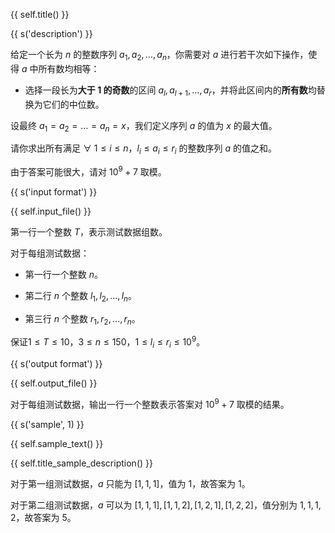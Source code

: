 {{ self.title() }}

{{ s('description') }}

给定一个长为 $n$ 的整数序列 $a_1,a_2,\dots,a_n$，你需要对 $a$ 进行若干次如下操作，使得 $a$ 中所有数均相等：

- 选择一段长为**大于 $1$ 的奇数**的区间 $a_l,a_{l+1},\ldots,a_r$，并将此区间内的**所有数**均替换为它们的中位数。

设最终 $a_1=a_2=\ldots=a_n=x$，我们定义序列 $a$ 的值为 $x$ 的最大值。

请你求出所有满足 $\forall\ 1\le i\le n$，$l_i\le a_i\le r_i$ 的整数序列 $a$ 的值之和。

由于答案可能很大，请对 $10^9+7$ 取模。



{{ s('input format') }}

{{ self.input_file() }}

第一行一个整数 $T$，表示测试数据组数。

对于每组测试数据：

- 第一行一个整数 $n$。

- 第二行 $n$ 个整数 $l_1,l_2,\ldots,l_n$。

- 第三行 $n$ 个整数 $r_1,r_2,\ldots,r_n$。

保证$1\le T\le 10$，$3\le n\le 150$，$1\le l_i\le r_i\le 10^9$。



{{ s('output format') }}

{{ self.output_file() }}

对于每组测试数据，输出一行一个整数表示答案对 $10^9+7$ 取模的结果。



{{ s('sample', 1) }}

{{ self.sample_text() }}

{{ self.title_sample_description() }}

对于第一组测试数据，$a$ 只能为 $[1,1,1]$，值为 $1$，故答案为 $1$。

对于第二组测试数据，$a$ 可以为 $[1,1,1],[1,1,2],[1,2,1],[1,2,2]$，值分别为 $1,1,1,2$，故答案为 $5$。